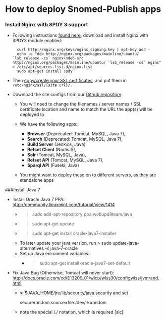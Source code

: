 # How to deploy Snomed-Publish apps


### Install Nginx with SPDY 3 support

- Following instructions [found here](https://bjornjohansen.no/install-latest-version-of-nginx-on-ubuntu), download and install Nginx with SPDY3 module enabled:

        curl http://nginx.org/keys/nginx_signing.key | apt-key add -
        echo -e "deb http://nginx.org/packages/mainline/ubuntu/ `lsb_release -cs` nginx\ndeb-src http://nginx.org/packages/mainline/ubuntu/ `lsb_release -cs` nginx" > /etc/apt/sources.list.d/nginx.list
        sudo apt-get install spdy

- Then [copy/create your SSL certificates](https://www.startssl.com/?app=42), and put them in `/etc/nginx/ssl/{site url}/.` 
- Download the site configs from our [Github repository](https://github.com/IHTSDO/snomed-publish/tree/master/config/nginx)
    - You will need to change the filenames / server names / SSL certificate location and name to match the URL the app(s) will be deployed to
    - We have the following apps:
        - **Browser** (Deprecated: Tomcat, MySQL, Java 7), 
        - **Search** (Deprecated: Tomcat, MySQL, Java 7), 
        - **Build Server** (Jenkins, Java), 
        - **Refset Client** (NodeJS), 
        - **Solr** (Tomcat, MySQL, Java), 
        - **Refset API** (Tomcat, MySQL, Java 7), 
        - **Sparql API** (Fuseki, Java)

    - You might want to deploy these on to different servers, as they are standalone apps


###Install Java 7
* Install Oracle Java 7 PPA: http://community.linuxmint.com/tutorial/view/1414
  - > sudo add-apt-repository ppa:webupd8team/java
  - > sudo apt-get update
  - > sudo apt-get install oracle-java7-installer
  - To later update your java version, run > sudo update-java-alternatives -s java-7-oracle
  - Set up Java enironment variables:
    - > sudo apt-get install oracle-java7-set-default

* Fix Java Bug (Otherwise, Tomcat will never start): http://docs.oracle.com/cd/E13209_01/wlcp/wlss30/configwlss/jvmrand.html
  - vi $JAVA_HOME/jre/lib/security/java.security and set
  
    securerandom.source=file:/dev/./urandom

  - note the special /./ notation, which is required [sic]

